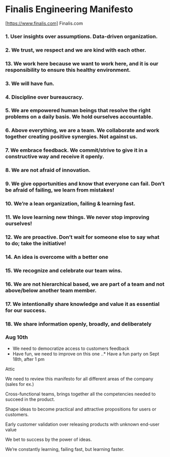 ﻿# Finalis Engineering Manifesto
[https://www.finalis.com] Finalis.com
### 1. User insights over assumptions. Data-driven organization. 
### 2. We trust, we respect and we are kind with each other. 
### 13. We work here because we want to work here, and it is our responsibility to ensure this healthy environment.
### 3. We will have fun. 
### 4. Discipline over bureaucracy.
### 5. We are empowered human beings that resolve the right problems on a daily basis. We hold ourselves accountable. 
### 6. Above everything, we are a team. We collaborate and work together creating positive synergies. Not against us. 
### 7. We embrace feedback. We commit/strive to give it in a constructive way and receive it openly. 
### 8. We are not afraid of innovation.
### 9. We give opportunities and know that everyone can fail. Don’t be afraid of failing, we learn from mistakes!
### 10. We’re a lean organization, failing & learning fast. 
### 11. We love learning new things. We never stop improving ourselves!
### 12. We are proactive. Don’t wait for someone else to say what to do; take the initiative!
### 14. An idea is overcome with a better one
### 15. We recognize and celebrate our team wins.
### 16. We are not hierarchical based, we are part of a team and not above/below another team member.
### 17. We intentionally share knowledge and value it as essential for our success.
### 18. We share information openly, broadly, and deliberately


### Aug 10th

- We need to democratize access to customers feedback
- Have fun, we need to improve on this one
..* Have a fun party on Sept 18th, after 1 pm

Attic 


We need to review this manifesto for all different areas of the company (sales for ex.)


Cross-functional teams, brings together all the competencies needed to succeed in the product.


Shape ideas to become practical and attractive propositions for users or customers.


Early customer validation over releasing products with unknown end-user value


We bet to success by the power of ideas.


We’re constantly learning, failing fast, but learning faster.
